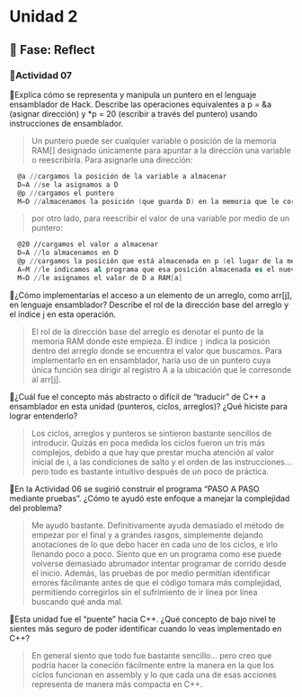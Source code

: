 # Unidad 2


## 🤔 Fase: Reflect  
### 📝Actividad 07   

🌱Explica cómo se representa y manipula un puntero en el lenguaje ensamblador de Hack. Describe las operaciones equivalentes a p = &a (asignar dirección) y *p = 20 (escribir a través del puntero) usando instrucciones de ensamblador.  
> Un puntero puede ser cualquier variable o posición de la memoria RAM[] designado únicamente para apuntar a la dirección una variable o reescribirla. Para asignarle una dirección:
```program.asm
  @a //cargamos la posición de la variable a almacenar
  D=A //se la asignamos a D
  @p //cargamos el puntero
  M=D //almacenamos la posición (que guarda D) en la memoria que le corresponde a @p.
```
> por otro lado, para reescribir el valor de una variable por medio de un puntero:
```program.asm
  @20 //cargamos el valor a almacenar
  D=A //lo almacenamos en D
  @p //cargamos la posición que está almacenada en p (el lugar de la memoria RAM donde está el número que vamos a modificar)
  A=M //le indicamos al programa que esa posición almacenada es el nuevo lugar de la memoria a la que debe dirigirse
  M=D //le asignamos el valor de D a RAM[a]
```
  
🌿¿Cómo implementarías el acceso a un elemento de un arreglo, como arr[j], en lenguaje ensamblador? Describe el rol de la dirección base del arreglo y el índice j en esta operación. 
> El rol de la dirección base del arreglo es denotar el punto de la memoria RAM donde este empieza. El índice `j` indica la posición dentro del arreglo donde se encuentra el valor que buscamos. Para implementarlo en en ensamblador, haría uso de un puntero cuya única función sea dirigir al registro A a la ubicación que le corresonde al arr[j].  
  
🌼¿Cuál fue el concepto más abstracto o difícil de “traducir” de C++ a ensamblador en esta unidad (punteros, ciclos, arreglos)? ¿Qué hiciste para lograr entenderlo?  
> Los ciclos, arreglos y punteros se sintieron bastante sencillos de introducir. Quizás en poca medida los ciclos fueron un tris más complejos, debido a que hay que prestar mucha atención al valor inicial de i, a las condiciones de salto y el orden de las instrucciones... pero todo es bastante intuitivo después de un poco de práctica.  
  
🌻En la Actividad 06 se sugirió construir el programa “PASO A PASO mediante pruebas”. ¿Cómo te ayudó este enfoque a manejar la complejidad del problema?  
> Me ayudó bastante. Definitivamente ayuda demasiado el método de empezar por el final y a grandes rasgos, simplemente dejando anotaciones de lo que debo hacer en cada uno de los ciclos, e irlo llenando poco a poco. Siento que en un programa como ese puede volverse demasiado abrumador intentar programar de corrido desde el inicio. Además, las pruebas de por medio permitían identificar errores fácilmante antes de que el código tomara más complejidad, permitiendo corregirlos sin el sufrimiento de ir línea por línea buscando qué anda mal.  
  
🌱Esta unidad fue el “puente” hacia C++. ¿Qué concepto de bajo nivel te sientes más seguro de poder identificar cuando lo veas implementado en C++?  
> En general siento que todo fue bastante sencillo... pero creo que podría hacer la coneción fácilmente entre la manera en la que los ciclos funcionan en assembly y lo que cada una de esas acciones representa de manera más compacta en C++.   
